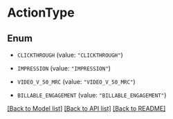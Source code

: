 # ActionType

## Enum


* `CLICKTHROUGH` (value: `"CLICKTHROUGH"`)

* `IMPRESSION` (value: `"IMPRESSION"`)

* `VIDEO_V_50_MRC` (value: `"VIDEO_V_50_MRC"`)

* `BILLABLE_ENGAGEMENT` (value: `"BILLABLE_ENGAGEMENT"`)


[[Back to Model list]](../README.md#documentation-for-models) [[Back to API list]](../README.md#documentation-for-api-endpoints) [[Back to README]](../README.md)


